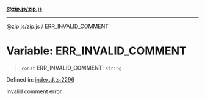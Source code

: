 [**@zip.js/zip.js**](../README.md)

***

[@zip.js/zip.js](../globals.md) / ERR\_INVALID\_COMMENT

# Variable: ERR\_INVALID\_COMMENT

> `const` **ERR\_INVALID\_COMMENT**: `string`

Defined in: [index.d.ts:2296](https://github.com/gildas-lormeau/zip.js/blob/cd8507443514e12617ac25921566eb3131bcdbff/index.d.ts#L2296)

Invalid comment error
